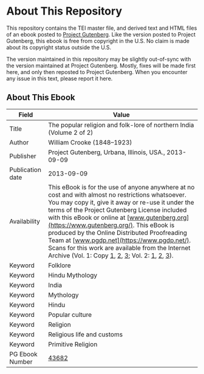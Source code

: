 # About This Repository

This repository contains the TEI master file, and derived text and HTML files of an ebook posted to [Project Gutenberg](https://www.gutenberg.org/). Like the version posted to Project Gutenberg, this ebook is free from copyright in the U.S. No claim is made about its copyright status outside the U.S.

The version maintained in this repository may be slightly out-of-sync with the version maintained at Project Gutenberg. Mostly, fixes will be made first here, and only then reposted to Project Gutenberg. When you encounter any issue in this text, please report it here.

## About This Ebook

| Field | Value |
| ----- | ----- |
| Title | The popular religion and folk-lore of northern India (Volume 2 of 2) |
| Author | William Crooke (1848–1923) |
| Publisher | Project Gutenberg, Urbana, Illinois, USA., 2013-09-09 |
| Publication date | 2013-09-09 |
| Availability | This eBook is for the use of anyone anywhere at no cost and with almost no restrictions whatsoever. You may copy it, give it away or re-use it under the terms of the Project Gutenberg License included with this eBook or online at [www.gutenberg.org](https://www.gutenberg.org/). This eBook is produced by the Online Distributed Proofreading Team at [www.pgdp.net](https://www.pgdp.net/). Scans for this work are available from the Internet Archive (Vol. 1: Copy [1](https://archive.org/details/popularreligionf01croo), [2](https://archive.org/details/popularreligionf01croouoft), [3](https://archive.org/details/popularreligion01croogoog); Vol. 2: [1](https://archive.org/details/popularreligionf02croo), [2](https://archive.org/details/popularreligionf02croouoft), [3](https://archive.org/details/popularreligion00croogoog)). |
| Keyword | Folklore |
| Keyword | Hindu Mythology |
| Keyword | India |
| Keyword | Mythology |
| Keyword | Hindu |
| Keyword | Popular culture |
| Keyword | Religion |
| Keyword | Religious life and customs |
| Keyword | Primitive Religion |
| PG Ebook Number | [43682](https://www.gutenberg.org/ebooks/43682) |
